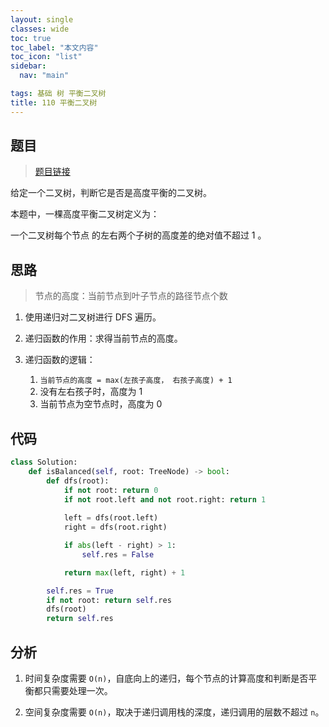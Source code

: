 ```yaml
---
layout: single
classes: wide
toc: true
toc_label: "本文内容"
toc_icon: "list"
sidebar:
  nav: "main"

tags: 基础 树 平衡二叉树
title: 110 平衡二叉树
---
```


## 题目

> [题目链接](https://leetcode-cn.com/problems/balanced-binary-tree/)

给定一个二叉树，判断它是否是高度平衡的二叉树。

本题中，一棵高度平衡二叉树定义为：

一个二叉树每个节点 的左右两个子树的高度差的绝对值不超过 1 。

## 思路 

> 节点的高度：当前节点到叶子节点的路径节点个数

1. 使用递归对二叉树进行 DFS 遍历。

2. 递归函数的作用：求得当前节点的高度。

3. 递归函数的逻辑：
   1. `当前节点的高度 = max(左孩子高度， 右孩子高度) + 1`
   2. 没有左右孩子时，高度为 1
   3. 当前节点为空节点时，高度为 0


## 代码

```python
class Solution:
    def isBalanced(self, root: TreeNode) -> bool:
        def dfs(root):
            if not root: return 0
            if not root.left and not root.right: return 1
            
            left = dfs(root.left)
            right = dfs(root.right)

            if abs(left - right) > 1:
                self.res = False

            return max(left, right) + 1

        self.res = True
        if not root: return self.res
        dfs(root)
        return self.res
```

## 分析

1. 时间复杂度需要 `O(n)`，自底向上的递归，每个节点的计算高度和判断是否平衡都只需要处理一次。

2. 空间复杂度需要 `O(n)`，取决于递归调用栈的深度，递归调用的层数不超过 `n`。